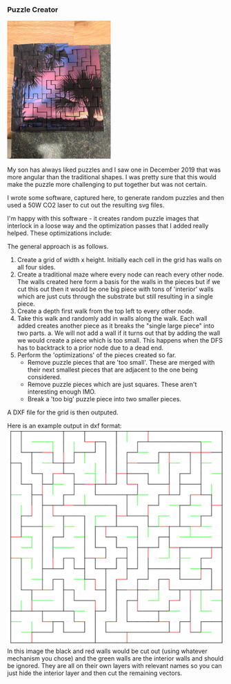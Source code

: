 ### Puzzle Creator
<img src="images/ExampleCut.jpg" width="240">

My son has always liked puzzles and I saw one in December 2019 that was more angular than the traditional shapes.  I was pretty sure that this would make the puzzle more challenging to put together but was not certain.

I wrote some software, captured here, to generate random puzzles and then used a 50W CO2 laser to cut out the resulting svg files. 

I'm happy with this software - it creates random puzzle images that interlock in a loose way and the optimization passes that I added really helped.  These optimizations include:


The general approach is as follows.  
1. Create a grid of width x height.  Initially each cell in the grid has walls on all four sides.
2.  Create a traditional maze where every node can reach every other node.  The walls created here form a basis for the walls in the pieces but if we cut this out then it would be one big piece with tons of 'interior' walls which are just cuts through the substrate but still resulting in a single piece.
3.  Create a depth first walk from the top left to every other node.  
4.  Take this walk and randomly add in walls along the walk.  Each wall added creates another piece as it breaks the "single large piece" into two parts.
	a.  We will not add a wall if it turns out that by adding the wall we would create a piece which is too small.  This happens when the DFS has to backtrack to a prior node due to a dead end.
5.  Perform the 'optimizations' of the pieces created so far.
	- Remove puzzle pieces that are 'too small'.  These are merged with their next smallest pieces that are adjacent to the one being considered.
	- Remove puzzle pieces which are just squares.  These aren't interesting enough IMO.
	- Break a 'too big' puzzle piece into two smaller pieces.  

A DXF file for the grid is then outputed.  

Here is an example output in dxf format:
![](images/ExampleOutput.png)
In this image the black and red walls would be cut out (using whatever mechanism you chose) and the green walls are the interior walls and should be ignored.  They are all on their own layers with relevant names so you can just hide the interior layer and then cut the remaining vectors.
